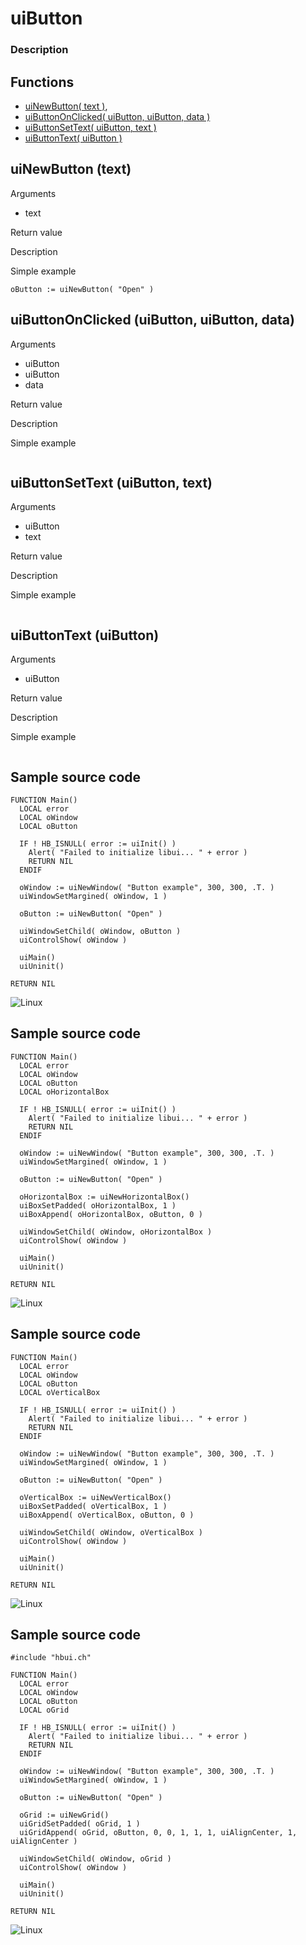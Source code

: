 # **uiButton**

### Description

## Functions
- [uiNewButton( text )](#uinewbutton-text),
- [uiButtonOnClicked( uiButton, uiButton, data )](#uibuttononclicked-uibutton-uibutton-data)
- [uiButtonSetText( uiButton, text )](#uibuttonsettext-uibutton-text)
- [uiButtonText( uiButton )](#uibuttontext-uibutton)

## uiNewButton (text)
Arguments
- text

Return value

Description

Simple example
```harbour
oButton := uiNewButton( "Open" )
```
## uiButtonOnClicked (uiButton, uiButton, data)
Arguments
- uiButton
- uiButton
- data

Return value

Description

Simple example
```harbour

```
## uiButtonSetText (uiButton, text)
Arguments
- uiButton
- text

Return value

Description

Simple example
```harbour

```
## uiButtonText (uiButton)
Arguments
- uiButton

Return value

Description

Simple example
```harbour

```
## Sample source code
```harbour
FUNCTION Main()
  LOCAL error
  LOCAL oWindow
  LOCAL oButton

  IF ! HB_ISNULL( error := uiInit() )
    Alert( "Failed to initialize libui... " + error )
    RETURN NIL
  ENDIF

  oWindow := uiNewWindow( "Button example", 300, 300, .T. )
  uiWindowSetMargined( oWindow, 1 )

  oButton := uiNewButton( "Open" )

  uiWindowSetChild( oWindow, oButton )
  uiControlShow( oWindow )

  uiMain()
  uiUninit()

RETURN NIL
```
![Linux](ss/button_01.png "With family Linux Ubuntu desktop, based on GNOME")
## Sample source code
```harbour
FUNCTION Main()
  LOCAL error
  LOCAL oWindow
  LOCAL oButton
  LOCAL oHorizontalBox

  IF ! HB_ISNULL( error := uiInit() )
    Alert( "Failed to initialize libui... " + error )
    RETURN NIL
  ENDIF

  oWindow := uiNewWindow( "Button example", 300, 300, .T. )
  uiWindowSetMargined( oWindow, 1 )

  oButton := uiNewButton( "Open" )

  oHorizontalBox := uiNewHorizontalBox()
  uiBoxSetPadded( oHorizontalBox, 1 )
  uiBoxAppend( oHorizontalBox, oButton, 0 )

  uiWindowSetChild( oWindow, oHorizontalBox )
  uiControlShow( oWindow )

  uiMain()
  uiUninit()

RETURN NIL
```
![Linux](ss/button_02.png "With family Linux Ubuntu desktop, based on GNOME")
## Sample source code
```harbour
FUNCTION Main()
  LOCAL error
  LOCAL oWindow
  LOCAL oButton
  LOCAL oVerticalBox

  IF ! HB_ISNULL( error := uiInit() )
    Alert( "Failed to initialize libui... " + error )
    RETURN NIL
  ENDIF

  oWindow := uiNewWindow( "Button example", 300, 300, .T. )
  uiWindowSetMargined( oWindow, 1 )

  oButton := uiNewButton( "Open" )

  oVerticalBox := uiNewVerticalBox()
  uiBoxSetPadded( oVerticalBox, 1 )
  uiBoxAppend( oVerticalBox, oButton, 0 )

  uiWindowSetChild( oWindow, oVerticalBox )
  uiControlShow( oWindow )

  uiMain()
  uiUninit()

RETURN NIL
```
![Linux](ss/button_03.png "With family Linux Ubuntu desktop, based on GNOME")
## Sample source code
```harbour
#include "hbui.ch"

FUNCTION Main()
  LOCAL error
  LOCAL oWindow
  LOCAL oButton
  LOCAL oGrid

  IF ! HB_ISNULL( error := uiInit() )
    Alert( "Failed to initialize libui... " + error )
    RETURN NIL
  ENDIF

  oWindow := uiNewWindow( "Button example", 300, 300, .T. )
  uiWindowSetMargined( oWindow, 1 )

  oButton := uiNewButton( "Open" )

  oGrid := uiNewGrid()
  uiGridSetPadded( oGrid, 1 )
  uiGridAppend( oGrid, oButton, 0, 0, 1, 1, 1, uiAlignCenter, 1, uiAlignCenter )
	
  uiWindowSetChild( oWindow, oGrid )
  uiControlShow( oWindow )

  uiMain()
  uiUninit()

RETURN NIL
```
![Linux](ss/button_04.png "With family Linux Ubuntu desktop, based on GNOME")